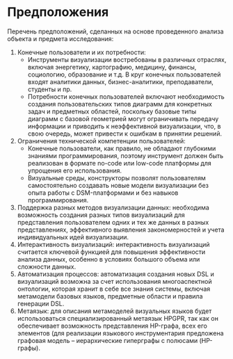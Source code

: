 # Предположения

Перечень предположений, сделанных на основе проведенного анализа объекта и предмета исследования: 

1. Конечные пользователи и их потребности:
   - Инструменты визуализации востребованы в различных отраслях, включая энергетику, картографию, медицину, финансы, социологию, образование и т.д. В круг конечных пользователей входят аналитики данных, бизнес-аналитики, преподаватели, студенты и пр.
   - Потребности конечных пользователей включают необходимость создания пользовательских типов диаграмм для конкретных задач и предметных областей, поскольку базовые типы диаграмм с базовой геометрией могут ограничивать передачу информации и приводить к неэффективной визуализации, что, в свою очередь, может привести к ошибкам в принятии решений.
2. Ограничения технической компетенции пользователей:
   - Конечные пользователи, как правило, не обладают глубокими знаниями программирования, поэтому инструмент должен быть реализован в формате no-code или low-code платформы для упрощения его использования.
   - Визуальные среды, конструкторы позволят пользователям самостоятельно создавать новые модели визуализации без опыта работы с DSM-платформами и без навыков программирования.
3. Поддержка разных методов визуализации данных: необходима возможность создания разных типов визуализаций для представления пользователем одних и тех же данных в разных представлениях, эффективного выявления закономерностей  и учета индивидуальных идей визуализации. 
4. Интерактивность визуализаций: интерактивность визуализаций считается ключевой функцией для повышения эффективности анализа данных, особенно в условиях большого объема или сложности данных.
5. Автоматизация процессов: автоматизация создания новых DSL и визуализаций возможна за счет использования многоаспектной онтологии, которая хранит в себе все знания системы, включая метамодели базовых языков, предметные области и правила генерации DSL.
6. Метаязык: для описания метамоделей визуальных языков будет использоваться специализированный метаязык HPGPR, так как он обеспечивает возможность представления HP-графа, всех его элементов (для реализации языкового инструментария предложена графовая модель – иерархические гиперграфы с полюсами (HP-графы).
